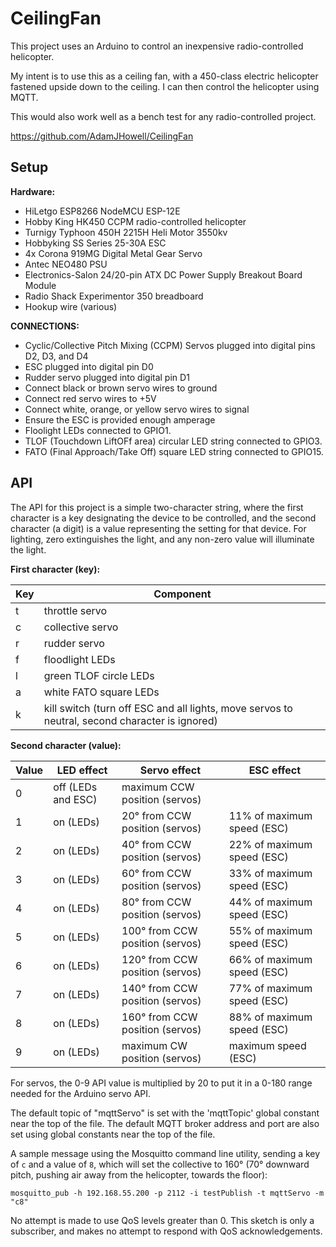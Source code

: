# CeilingFan

This project uses an Arduino to control an inexpensive radio-controlled helicopter.

My intent is to use this as a ceiling fan, with a 450-class electric helicopter fastened upside down to the ceiling.  I can then control the helicopter using MQTT.

This would also work well as a bench test for any radio-controlled project.

<https://github.com/AdamJHowell/CeilingFan>

## Setup

**Hardware:**

- HiLetgo ESP8266 NodeMCU ESP-12E
- Hobby King HK450 CCPM radio-controlled helicopter
- Turnigy Typhoon 450H 2215H Heli Motor 3550kv
- Hobbyking SS Series 25-30A ESC
- 4x Corona 919MG Digital Metal Gear Servo
- Antec NEO480 PSU
- Electronics-Salon 24/20-pin ATX DC Power Supply Breakout Board Module
- Radio Shack Experimentor 350 breadboard
- Hookup wire (various)

**CONNECTIONS:**

- Cyclic/Collective Pitch Mixing (CCPM) Servos plugged into digital pins D2, D3, and D4
- ESC plugged into digital pin D0
- Rudder servo plugged into digital pin D1
- Connect black or brown servo wires to ground
- Connect red servo wires to +5V
- Connect white, orange, or yellow servo wires to signal
- Ensure the ESC is provided enough amperage
- Floolight LEDs connected to GPIO1.
- TLOF (Touchdown LiftOFf area) circular LED string connected to GPIO3.
- FATO (Final Approach/Take Off) square LED string connected to GPIO15.

## API

The API for this project is a simple two-character string, where the first character is a key designating the device to be controlled, and the second character (a digit) is a value representing the setting for that device.
For lighting, zero extinguishes the light, and any non-zero value will illuminate the light.

**First character (key):**

| Key | Component |
|---|---|
| t | throttle servo |
| c | collective servo |
| r | rudder servo |
| f | floodlight LEDs |
| l | green TLOF circle LEDs |
| a | white FATO square LEDs |
| k | kill switch (turn off ESC and all lights, move servos to neutral, second character is ignored) |

**Second character (value):**

| Value | LED effect | Servo effect | ESC effect |
|---|---|---|---|
| 0 | off (LEDs and ESC) | maximum CCW position (servos) |
| 1 | on (LEDs) | 20° from CCW position (servos) | 11% of maximum speed (ESC) |
| 2 | on (LEDs) | 40° from CCW position (servos) | 22% of maximum speed (ESC) |
| 3 | on (LEDs) | 60° from CCW position (servos) | 33% of maximum speed (ESC) |
| 4 | on (LEDs) | 80° from CCW position (servos) | 44% of maximum speed (ESC) |
| 5 | on (LEDs) | 100° from CCW position (servos) | 55% of maximum speed (ESC) |
| 6 | on (LEDs) | 120° from CCW position (servos) | 66% of maximum speed (ESC) |
| 7 | on (LEDs) | 140° from CCW position (servos) | 77% of maximum speed (ESC) |
| 8 | on (LEDs) | 160° from CCW position (servos) | 88% of maximum speed (ESC) |
| 9 | on (LEDs) | maximum CW position (servos) | maximum speed (ESC) |

For servos, the 0-9 API value is multiplied by 20 to put it in a 0-180 range needed for the Arduino servo API.

The default topic of "mqttServo" is set with the 'mqttTopic' global constant near the top of the file.  The default MQTT broker address and port are also set using global constants near the top of the file.

A sample message using the Mosquitto command line utility, sending a key of `c` and a value of `8`, which will set the collective to 160° (70° downward pitch, pushing air away from the helicopter, towards the floor):

```mosquitto_pub -h 192.168.55.200 -p 2112 -i testPublish -t mqttServo -m "c8"```

No attempt is made to use QoS levels greater than 0.  This sketch is only a subscriber, and makes no attempt to respond with QoS acknowledgements.
